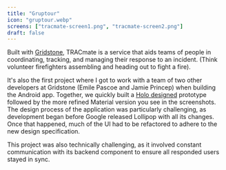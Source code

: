 ```yaml
---
title: "Gruptour"
icon: "gruptour.webp"
screens: ["tracmate-screen1.png", "tracmate-screen2.png"]
draft: false
---
```


Built with [Gridstone](//gridstone.com.au), TRACmate is a service that aids teams of
people in coordinating, tracking, and managing their response to an incident. (Think
volunteer firefighters assembling and heading out to fight a fire).

It's also the first project where I got to work with a team of two other developers
at Gridstone (Emile Pascoe and Jamie Princep) when building the Android app. Together,
we quickly built a
[Holo designed](https://lh5.ggpht.com/76pZQDcOlG5QvIcJZl4u0PAUls0Y41tG0F-YA_dj1-uujU0EfikOr-qAaIaaoVlRiV8=h900-rw)
prototype followed by the more refined Material version you see in the screenshots.
The design process of the application was particularly challenging, as development
began before Google released Lollipop with all its changes. Once that happened, much
of the UI had to be refactored to adhere to the new design specification.

This project was also technically challenging, as it involved constant communication
with its backend component to ensure all responded users stayed in sync.
